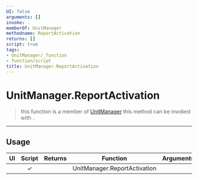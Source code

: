 ```yaml
---
UI: false
arguments: []
invoke: .
memberOf: UnitManager
methodname: ReportActivation
returns: []
script: true
tags:
- UnitManager/_function
- function/script
title: UnitManager.ReportActivation
---
```

# UnitManager.ReportActivation
> this function is a member of [UnitManager](civ-6/lua/UnitManager.md)
> this method can be invoked with `.`
-----
## Usage
|  UI | Script | Returns | Function | Arguments |
|:---:|:------:|-------:|:--------:|:---------|
| |✓||UnitManager.ReportActivation||
